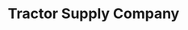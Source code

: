 ---
title: "Tractor Supply Company"
url: /north-little-rock/tractor-supply-company/
shop: general
---